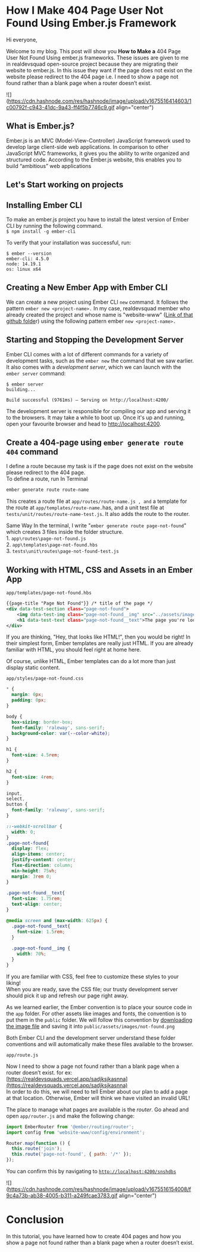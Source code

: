 # How I Make 404 Page User Not Found Using  Ember.js Framework

Hi everyone,  
  
Welcome to my blog. This post will show you **How to Make a** 404 Page User Not Found Using ember.js frameworks. These issues are given to me in realdevsquad open-source project because they are migrating their website to ember.js. In this issue they want if the page does not exist on the website please redirect to the 404 page i.e. I need to show a page not found rather than a blank page when a router doesn’t exist.

![](https://cdn.hashnode.com/res/hashnode/image/upload/v1675516414603/1c00792f-c943-41dc-9a43-ff4f5b7746c9.gif align="center")

## What is Ember.js?

Ember.js is an MVC (Model-View-Controller) JavaScript framework used to develop large client-side web applications. In comparison to other JavaScript MVC frameworks, it gives you the ability to write organized and structured code. According to the Ember.js website, this enables you to build “ambitious” web applications

## **Let's Start working on projects**

## **Installing Ember CLI**

To make an ember.js project you have to install the latest version of Ember CLI by running the following command.  
`$ npm install -g ember-cli`

To verify that your installation was successful, run:

```shell
$ ember --version
ember-cli: 4.5.0
node: 14.19.1
os: linux x64
```

## **Creating a New Ember App with Ember CLI**

We can create a new project using Ember CLI `new` command. It follows the pattern `ember new <project-name>.` In my case, realdevsquad member who already created the project and whose name is "website-www" ([Link of that github folde](https://github.com/Real-Dev-Squad/website-www/tree/develop-ember)r) using the following pattern ember `new <project-name>.`

## **Starting and Stopping the Development Server**

Ember CLI comes with a lot of different commands for a variety of development tasks, such as the `ember new` the command that we saw earlier. It also comes with a *development server*, which we can launch with the `ember server` command:

```shell
$ ember server
building...

Build successful (9761ms) – Serving on http://localhost:4200/
```

The development server is responsible for compiling our app and serving it to the browsers. It may take a while to boot up. Once it's up and running, open your favourite browser and head to [http://localhost:4200](http://localhost:4200).

## Create a 404-page using `ember generate route 404` command

I define a route because my task is if the page does not exist on the website please redirect to the 404 page.  
To define a route, run In Terminal

```bash
ember generate route route-name
```

This creates a route file at `app/routes/route-name.js , and` a template for the route at `app/templates/route-name.`has, and a unit test file at `tests/unit/routes/route-name-test.js`. It also adds the route to the router.

Same Way In the terminal, I write "`ember generate route page-not-found`" which creates 3 files inside the folder structure.  
1\. `app\routes\page-not-found.js`  
2\. `app\templates\page-not-found.hbs`  
3\. `tests\unit\routes\page-not-found-test.js`

## **Working with HTML, CSS and Assets in an Ember App**

`app/templates/page-not-found.hbs`

```xml
{{page-title "Page Not Found"}} /* title of the page */
<div data-test-section class="page-not-found">
	<img data-test-img class="page-not-found__img" src="../assets/images/not-found.png" alt="not-found">
	<h1 data-test-text class="page-not-found__text">The page you're looking for cannot be found!</h1>
</div>
```

If you are thinking, "Hey, that looks like HTML!", then you would be right! In their simplest form, Ember templates are really just HTML. If you are already familiar with HTML, you should feel right at home here.

Of course, unlike HTML, Ember templates can do a lot more than just display static content.

`app/styles/page-not-found.css`

```css
* {
  margin: 0px;
  padding: 0px;
}

body {
  box-sizing: border-box;
  font-family: 'raleway', sans-serif;
  background-color: var(--color-white);
}

h1 {
  font-size: 4.5rem;
}

h2 {
  font-size: 4rem;
}

input,
select,
button {
  font-family: 'raleway', sans-serif;
}

::-webkit-scrollbar {
  width: 0;
}
.page-not-found{
  display: flex;
  align-items: center;
  justify-content: center;
  flex-direction: column;
  min-height: 75vh;
  margin: 3rem 0;
}
  
.page-not-found__text{
  font-size: 1.75rem;
  text-align: center; 
}

@media screen and (max-width: 625px) {
  .page-not-found__text{
    font-size: 1.5rem;
  }
  
  .page-not-found__img {
    width: 70%;
  }
}
```

If you are familiar with CSS, feel free to customize these styles to your liking!  
When you are ready, save the CSS file; our trusty development server should pick it up and refresh our page right away.  
  
As we learned earlier, the Ember convention is to place your source code in the `app` folder. For other assets like images and fonts, the convention is to put them in the `public` folder. We will follow this convention by [downloading the image file](https://github.com/shubhamsigdar1/website-www/raw/f3d19786cd7cfff61d3fa4e7afda9e42f5dfaacd/public/assets/images/not-found.png) and saving it into `public/assets/images/not-found.png`

Both Ember CLI and the development server understand these folder conventions and will automatically make these files available to the browser.

  
  
`app/route.js`

Now I need to show a page not found rather than a blank page when a router doesn’t exist. for ex: [https://realdevsquads.vercel.app/sadjksjkasnna](https://realdevsquads.vercel.app/sadjksjkasnna)  
In order to do this, we will need to tell Ember about our plan to add a page at that location. Otherwise, Ember will think we have visited an invalid URL!

The place to manage what pages are available is the *router*. Go ahead and open `app/router.js` and make the following change:  

```javascript
import EmberRouter from '@ember/routing/router';
import config from 'website-www/config/environment';

Router.map(function () {
  this.route('join');
  this.route('page-not-found', { path: '/*' });
});
```

You can confirm this by navigating to [`http://localhost:4200/snshdbs`](http://localhost:4200/ddd)

![](https://cdn.hashnode.com/res/hashnode/image/upload/v1675516154008/f9c4a73b-ab38-4005-b311-a249fcae3783.gif align="center")

# **Conclusion**

In this tutorial, you have learned how to create 404 pages and how you show a page not found rather than a blank page when a router doesn’t exist.